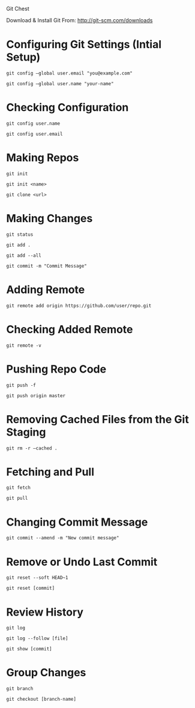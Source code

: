 
Git Chest


Download & Install Git From: http://git-scm.com/downloads

# Configuring Git Settings (Intial Setup) 

`git config —global user.email "you@example.com"`

`git config —global user.name "your-name"`


# Checking Configuration

`git config user.name`

`git config user.email`


# Making Repos

`git init`

`git init <name>`

`git clone <url>`


# Making Changes

`git status`

`git add .`

`git add --all`

`git commit -m "Commit Message"`


# Adding Remote 

`git remote add origin https://github.com/user/repo.git`

# Checking Added Remote

`git remote -v`


# Pushing Repo Code


`git push -f`

`git push origin master `


# Removing Cached Files from the Git Staging 

`git rm -r —cached .`


# Fetching and Pull

`git fetch`

`git pull `


# Changing Commit Message

`git commit --amend -m "New commit message"`

# Remove or Undo Last Commit

`git reset --soft HEAD~1`

`git reset [commit]`


# Review History

`git log`

 `git log --follow [file]`

 `git show [commit]`


 # Group Changes

 `git branch`

 `git checkout [branch-name]`

